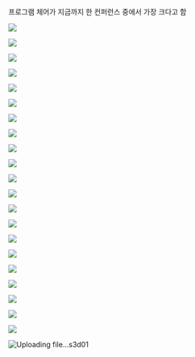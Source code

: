 


프로그램 체어가 지금까지 한 컨퍼런스 중에서 가장 크다고 함


![](https://i.imgur.com/QW6xkjr.png)

![](https://i.imgur.com/gHBiR7a.png)

![](https://i.imgur.com/IwP1J6f.png)

![](https://i.imgur.com/IwyE0qK.png)

![](https://i.imgur.com/GjYRoIA.png)

![](https://i.imgur.com/CxV8c2J.png)

![](https://i.imgur.com/Er8d7kl.png)

![](https://i.imgur.com/Nr6E66q.png)

![](https://i.imgur.com/JjqwCCa.png)

![](https://i.imgur.com/4OzDgUw.png)

![](https://i.imgur.com/mZAnlvT.png)

![](https://i.imgur.com/2siapFK.png)

![](https://i.imgur.com/cymkcuL.png)

![](https://i.imgur.com/W4bupKr.png)

![](https://i.imgur.com/H3Jf5wg.png)

![](https://i.imgur.com/6bxBwE3.png)

![](https://i.imgur.com/IYXLd7D.png)

![](https://i.imgur.com/y0Yv3Wq.png)

![](https://i.imgur.com/8k2DnhX.png)

![](https://i.imgur.com/Qb2lSuV.png)

![](https://i.imgur.com/YyowTQu.png)

![Uploading file...s3d01]()

